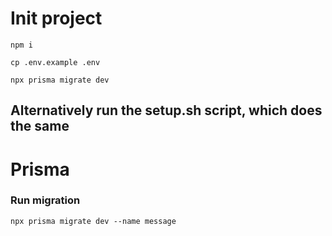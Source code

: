 # Init project

```
npm i

cp .env.example .env

npx prisma migrate dev
```

## Alternatively run the setup.sh script, which does the same

# Prisma

### Run migration

```
npx prisma migrate dev --name message
```
